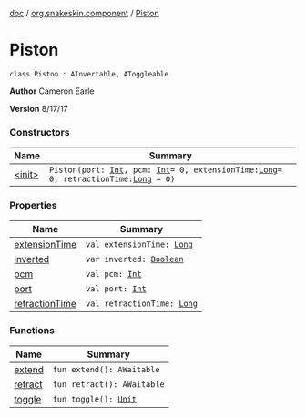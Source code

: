 [doc](../../index.md) / [org.snakeskin.component](../index.md) / [Piston](./index.md)

# Piston

`class Piston : AInvertable, AToggleable`

**Author**
Cameron Earle

**Version**
8/17/17

### Constructors

| Name | Summary |
|---|---|
| [&lt;init&gt;](-init-.md) | `Piston(port: `[`Int`](https://kotlinlang.org/api/latest/jvm/stdlib/kotlin/-int/index.html)`, pcm: `[`Int`](https://kotlinlang.org/api/latest/jvm/stdlib/kotlin/-int/index.html)` = 0, extensionTime: `[`Long`](https://kotlinlang.org/api/latest/jvm/stdlib/kotlin/-long/index.html)` = 0, retractionTime: `[`Long`](https://kotlinlang.org/api/latest/jvm/stdlib/kotlin/-long/index.html)` = 0)` |

### Properties

| Name | Summary |
|---|---|
| [extensionTime](extension-time.md) | `val extensionTime: `[`Long`](https://kotlinlang.org/api/latest/jvm/stdlib/kotlin/-long/index.html) |
| [inverted](inverted.md) | `var inverted: `[`Boolean`](https://kotlinlang.org/api/latest/jvm/stdlib/kotlin/-boolean/index.html) |
| [pcm](pcm.md) | `val pcm: `[`Int`](https://kotlinlang.org/api/latest/jvm/stdlib/kotlin/-int/index.html) |
| [port](port.md) | `val port: `[`Int`](https://kotlinlang.org/api/latest/jvm/stdlib/kotlin/-int/index.html) |
| [retractionTime](retraction-time.md) | `val retractionTime: `[`Long`](https://kotlinlang.org/api/latest/jvm/stdlib/kotlin/-long/index.html) |

### Functions

| Name | Summary |
|---|---|
| [extend](extend.md) | `fun extend(): AWaitable` |
| [retract](retract.md) | `fun retract(): AWaitable` |
| [toggle](toggle.md) | `fun toggle(): `[`Unit`](https://kotlinlang.org/api/latest/jvm/stdlib/kotlin/-unit/index.html) |
